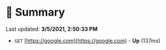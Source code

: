 # 📖 Summary
Last updated: **3/5/2021, 2:50:33 PM**

- `GET` [https://google.com](https://google.com) - **Up** (137ms)

